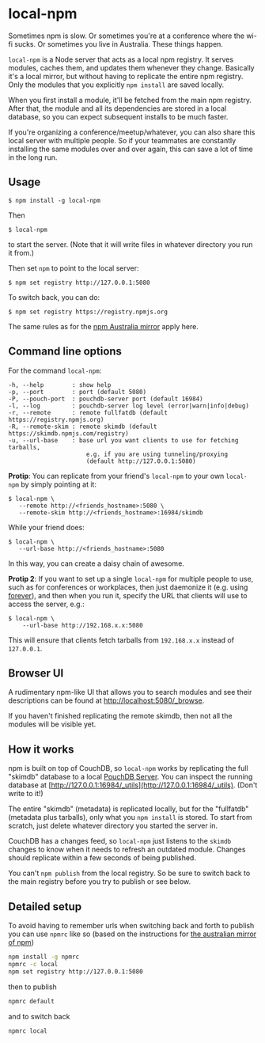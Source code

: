 local-npm
==========

Sometimes npm is slow. Or sometimes you're at a conference where the wi-fi sucks. Or sometimes you live in Australia. These things happen.

`local-npm` is a Node server that acts as a local npm registry. It serves modules, caches them, and updates them whenever they change. Basically it's a local mirror, but without having to replicate the entire npm registry. Only the modules that you explicitly `npm install` are saved locally. 

When you first install a module, it'll be fetched from the main npm registry. After that, the module and all its dependencies are stored in a local database, so you can expect subsequent installs to be much faster.

If you're organizing a conference/meetup/whatever, you can also share this local server with multiple people.  So if your teammates are constantly installing the same modules over and over again, this can save a lot of time in the long run.

Usage
------

    $ npm install -g local-npm

Then

    $ local-npm
    
to start the server. (Note that it will write files in whatever directory you run it from.)

Then set `npm` to point to the local server:

    $ npm set registry http://127.0.0.1:5080

To switch back, you can do:

    $ npm set registry https://registry.npmjs.org

The same rules as for the [npm Australia mirror](http://www.npmjs.org.au/) apply here.

Command line options
----

For the command `local-npm`:

```
-h, --help        : show help
-p, --port        : port (default 5080)
-P, --pouch-port  : pouchdb-server port (default 16984)
-l, --log         : pouchdb-server log level (error|warn|info|debug)
-r, --remote      : remote fullfatdb (default https://registry.npmjs.org)
-R, --remote-skim : remote skimdb (default https://skimdb.npmjs.com/registry)
-u, --url-base    : base url you want clients to use for fetching tarballs,
                      e.g. if you are using tunneling/proxying
                      (default http://127.0.0.1:5080)
```

**Protip**: You can replicate from your friend's `local-npm` to your own `local-npm` by simply pointing at it:

```
$ local-npm \
   --remote http://<friends_hostname>:5080 \
   --remote-skim http://<friends_hostname>:16984/skimdb
```

While your friend does:

```
$ local-npm \
   --url-base http://<friends_hostname>:5080
```

In this way, you can create a daisy chain of awesome.

**Protip 2**: If you want to set up a single `local-npm` for multiple people to use, such as for conferences or workplaces, then just daemonize it (e.g. using [forever](https://www.npmjs.org/package/forever)), and then when you run it, specify the URL that clients will use to access the server, e.g.:

```
$ local-npm \
    --url-base http://192.168.x.x:5080
```

This will ensure that clients fetch tarballs from `192.168.x.x` instead of `127.0.0.1`.


Browser UI
------

A rudimentary npm-like UI that allows you to search modules and see their descriptions can be found at [http://localhost:5080/_browse](http://localhost:5080/_browse).

If you haven't finished replicating the remote skimdb, then not all the modules will be visible yet.

How it works
-----

npm is built on top of CouchDB, so `local-npm` works by replicating the full "skimdb" database to a local [PouchDB Server](https://github.com/pouchdb/pouchdb-server). You can inspect the running database at [http://127.0.0.1:16984/_utils](http://127.0.0.1:16984/_utils). (Don't write to it!)

The entire "skimdb" (metadata) is replicated locally, but for the "fullfatdb" (metadata plus tarballs), only what you `npm install` is stored. To start from scratch, just delete whatever directory you started the server in.

CouchDB has a changes feed, so `local-npm` just listens to the `skimdb` changes to know when it needs to refresh an outdated module. Changes should replicate within a few seconds of being published.

You can't `npm publish` from the local registry. So be sure to switch back to the main registry before you try to publish or see below.

Detailed setup
----

To avoid having to remember urls when switching back and forth to publish you can use `npmrc` like so (based on the instructions for [the australian mirror of npm](http://www.npmjs.org.au/))

```bash
npm install -g npmrc
npmrc -c local
npm set registry http://127.0.0.1:5080
```

then to publish

```bash
npmrc default
```

and to switch back

```bash
npmrc local
```
